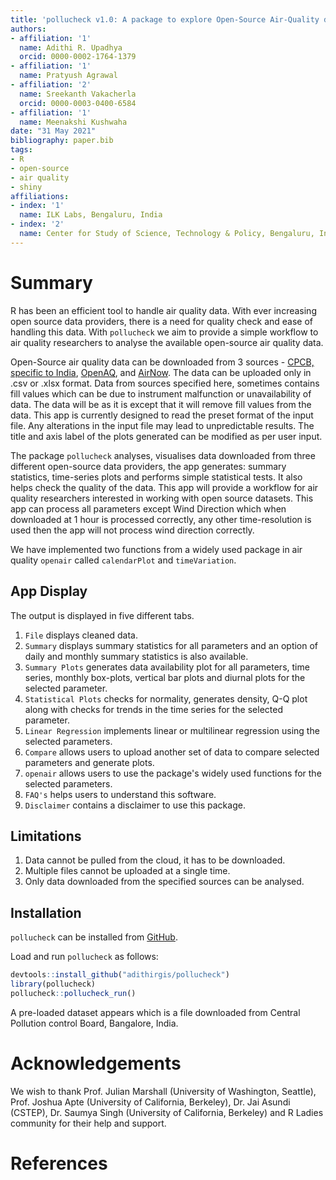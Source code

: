 ```yaml
---
title: 'pollucheck v1.0: A package to explore Open-Source Air-Quality data'
authors:
- affiliation: '1'
  name: Adithi R. Upadhya
  orcid: 0000-0002-1764-1379
- affiliation: '1'
  name: Pratyush Agrawal
- affiliation: '2'
  name: Sreekanth Vakacherla
  orcid: 0000-0003-0400-6584
- affiliation: '1'
  name: Meenakshi Kushwaha
date: "31 May 2021"
bibliography: paper.bib
tags:
- R
- open-source
- air quality
- shiny
affiliations:
- index: '1'
  name: ILK Labs, Bengaluru, India
- index: '2'
  name: Center for Study of Science, Technology & Policy, Bengaluru, India
---
```


# Summary

R has been an efficient tool to handle air quality data. With ever increasing open source data providers, there is a need for quality check and ease of handling this data. With `pollucheck` we aim to provide a simple workflow to air quality researchers to analyse the available open-source air quality data.

Open-Source air quality data can be downloaded from 3 sources - [CPCB, specific to India](https://app.cpcbccr.com/ccr/#/caaqm-dashboard-all/caaqm-landing), [OpenAQ](https://openaq.org/#/countries/IN?_k=5ecycz), and
[AirNow](https://www.airnow.gov/international/us-embassies-and-consulates/#India). The data can be uploaded only in .csv or .xlsx format. Data from sources specified here, sometimes contains fill values which can be due to instrument malfunction or unavailability of data. The data will be as it is except that it will remove fill values from the data. This app is currently designed to read the preset format of the input file. Any alterations in the input file may lead to unpredictable results. The title and axis label of the plots generated can be modified as per user input. 

The package `pollucheck` analyses, visualises data downloaded from three different open-source data providers, the app generates: summary statistics, time-series plots and performs simple statistical tests. It also helps check the quality of the data. This app will provide a workflow for air quality researchers interested in working with open source datasets. This app can process all parameters except Wind Direction which when downloaded at 1 hour is processed correctly, any other time-resolution is used then the app will not process wind direction correctly. 

We have implemented two functions from a widely used package in air quality `openair` called `calendarPlot` and `timeVariation`.


## App Display

The output is displayed in five different tabs.

1) `File` displays cleaned data.
2) `Summary` displays summary statistics for all parameters and an option of daily and monthly summary statistics is also available.
3) `Summary Plots` generates data availability plot for all parameters, time series, monthly box-plots, vertical bar plots and diurnal plots for the selected parameter.
4) `Statistical Plots` checks for normality, generates density, Q-Q plot along with checks for trends in the time series for the selected parameter.
5) `Linear Regression` implements linear or multilinear regression using the selected parameters.
6) `Compare` allows users to upload another set of data to compare selected parameters and generate plots.
7) `openair` allows users to use the package's widely used functions for the selected parameters.
8) `FAQ's` helps users to understand this software.
9) `Disclaimer` contains a disclaimer to use this package.


## Limitations

1) Data cannot be pulled from the cloud, it has to be downloaded.
2) Multiple files cannot be uploaded at a single time. 
3) Only data downloaded from the specified sources can be analysed.

## Installation

`pollucheck` can be installed from [GitHub](https://github.com/).

Load and run `pollucheck` as follows:

``` r
devtools::install_github("adithirgis/pollucheck")
library(pollucheck)
pollucheck::pollucheck_run()
```
A pre-loaded dataset appears which is a file downloaded from Central Pollution control Board, Bangalore, India.


# Acknowledgements

We wish to thank Prof. Julian Marshall (University of Washington, Seattle), Prof. Joshua Apte (University of California, Berkeley), Dr. Jai Asundi (CSTEP), Dr. Saumya Singh (University of California, Berkeley) and R Ladies community for their help and support.

# References
